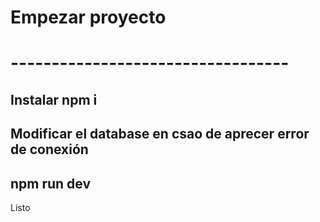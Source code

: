 # Empezar proyecto
# ----------------------------------
Instalar npm i
---------------------------------------------------------------
Modificar el database en csao de aprecer error de conexión
---------------------------------------------------------------
npm run dev
-------------
Listo